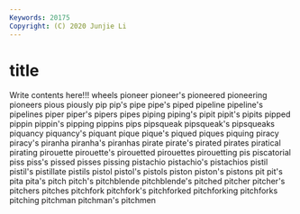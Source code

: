 ```yaml
---
Keywords: 20175
Copyright: (C) 2020 Junjie Li
---
```


# title

Write contents here!!!
wheels 
pioneer 
pioneer's 
pioneered 
pioneering 
pioneers 
pious 
piously
pip 
pip's 
pipe 
pipe's 
piped 
pipeline 
pipeline's 
pipelines 
piper 
piper's
pipers 
pipes 
piping 
piping's 
pipit 
pipit's 
pipits 
pipped 
pippin 
pippin's
pipping 
pippins 
pips 
pipsqueak 
pipsqueak's 
pipsqueaks 
piquancy 
piquancy's 
piquant 
pique
pique's 
piqued 
piques 
piquing 
piracy 
piracy's 
piranha 
piranha's 
piranhas 
pirate
pirate's 
pirated 
pirates 
piratical 
pirating 
pirouette 
pirouette's 
pirouetted 
pirouettes 
pirouetting
pis 
piscatorial 
piss 
piss's 
pissed 
pisses 
pissing 
pistachio 
pistachio's 
pistachios
pistil 
pistil's 
pistillate 
pistils 
pistol 
pistol's 
pistols 
piston 
piston's 
pistons
pit 
pit's 
pita 
pita's 
pitch 
pitch's 
pitchblende 
pitchblende's 
pitched 
pitcher
pitcher's 
pitchers 
pitches 
pitchfork 
pitchfork's 
pitchforked 
pitchforking 
pitchforks 
pitching 
pitchman
pitchman's 
pitchmen 
